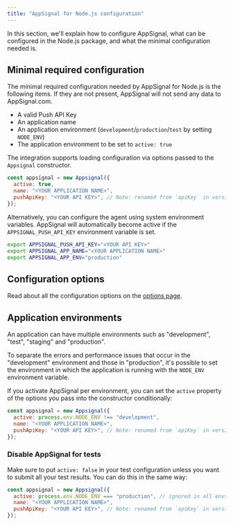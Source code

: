 ```yaml
---
title: "AppSignal for Node.js configuration"
---
```


In this section, we'll explain how to configure AppSignal, what can be configured in the Node.js package, and what the minimal configuration needed is.

## Minimal required configuration

The minimal required configuration needed by AppSignal for Node.js is the following items. If they are not present, AppSignal will not send any data to AppSignal.com.

- A valid Push API Key
- An application name
- An application environment (`development`/`production`/`test` by setting `NODE_ENV`)
- The application environment to be set to `active: true`

The integration supports loading configuration via options passed to the `Appsignal` constructor.

```js
const appsignal = new Appsignal({
  active: true,
  name: "<YOUR APPLICATION NAME>",
  pushApiKey: "<YOUR API KEY>", // Note: renamed from `apiKey` in version 2.2.5
});
```

Alternatively, you can configure the agent using system environment variables. AppSignal will automatically become active if the `APPSIGNAL_PUSH_API_KEY` environment variable is set.

```bash
export APPSIGNAL_PUSH_API_KEY="<YOUR API KEY>"
export APPSIGNAL_APP_NAME="<YOUR APPLICATION NAME>"
export APPSIGNAL_APP_ENV="production"
```

## Configuration options

Read about all the configuration options on the [options page](/nodejs/configuration/options.html).

## Application environments

An application can have multiple environments such as "development", "test", "staging" and "production".

To separate the errors and performance issues that occur in the "development" environment and those in "production", it's possible to set the environment in which the application is running with the `NODE_ENV` environment variable.

If you activate AppSignal per environment, you can set the `active` property of the options you pass into the constructor conditionally:

```js
const appsignal = new Appsignal({
  active: process.env.NODE_ENV !== "development",
  name: "<YOUR APPLICATION NAME>",
  pushApiKey: "<YOUR API KEY>", // Note: renamed from `apiKey` in version 2.2.5
});
```

### Disable AppSignal for tests

Make sure to put `active: false` in your test configuration unless you want to submit all your test results. You can do this in the same way:

```js
const appsignal = new Appsignal({
  active: process.env.NODE_ENV === "production", // ignored in all envs except production
  name: "<YOUR APPLICATION NAME>",
  pushApiKey: "<YOUR API KEY>", // Note: renamed from `apiKey` in version 2.2.5
});
```
